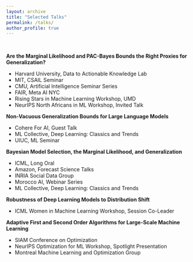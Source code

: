 ```yaml
---
layout: archive
title: "Selected Talks"
permalink: /talks/
author_profile: true
---
```


<br>
 
**Are the Marginal Likelihood and PAC-Bayes Bounds the Right Proxies for Generalization?**
- Harvard University, Data to Actionable Knowledge Lab
- MIT, CSAIL Seminar
- CMU, Artificial Intelligence Seminar Series
- FAIR, Meta AI NYC
- Rising Stars in Machine Learning Workshop, UMD 
- NeurIPS North Africans in ML Workshop, Invited Talk

**Non-Vacuous Generalization Bounds for Large Language Models**
- Cohere For AI, Guest Talk
- ML Collective, Deep Learning: Classics and Trends
- UIUC, ML Seminar

**Bayesian Model Selection, the Marginal Likelihood, and Generalization**
- ICML, Long Oral
- Amazon, Forecast Science Talks
- INRIA Social Data Group
- Morocco AI, Webinar Series
- ML Collective, Deep Learning: Classics and Trends

**Robustness of Deep Learning Models to Distribution Shift**
- ICML Women in Machine Learning Workshop, Session Co-Leader

**Adaptive First and Second Order Algorithms for Large-Scale Machine Learning**
- SIAM Conference on Optimization
- NeurIPS Optimization for ML Workshop, Spotlight Presentation
- Montreal Machine Learning and Optimization Group
